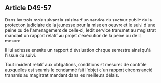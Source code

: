 Article D49-57
----
Dans les trois mois suivant la saisine d'un service du secteur public de la
protection judiciaire de la jeunesse pour la mise en oeuvre et le suivi d'une
peine ou de l'aménagement de celle-ci, ledit service transmet au magistrat
mandant un rapport relatif au projet d'exécution de la peine ou de la mesure.

Il lui adresse ensuite un rapport d'évaluation chaque semestre ainsi qu'à
l'issue du suivi.

Tout incident relatif aux obligations, conditions et mesures de contrôle
auxquelles est soumis le condamné fait l'objet d'un rapport circonstancié
transmis au magistrat mandant dans les meilleurs délais.
